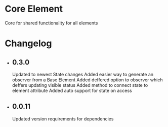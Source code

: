 # Core Element

Core for shared functionality for all elements

# Changelog

- ## 0.3.0
  Updated to newest State changes
  Added easier way to generate an observer from a Base Element
  Added deffered option to observer which deffers updating visible status
  Added method to connect state to element attribute
  Added auto support for state on access
- ## 0.0.11
  Updated version requirements for dependencies
